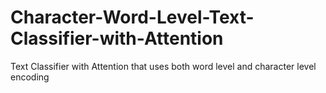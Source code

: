 # Character-Word-Level-Text-Classifier-with-Attention
Text Classifier with Attention that uses both word level and character level encoding
